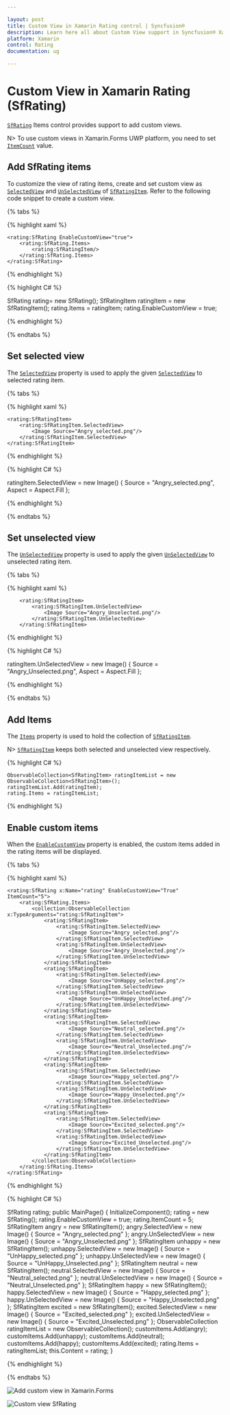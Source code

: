 ```yaml
---

layout: post
title: Custom View in Xamarin Rating control | Syncfusion®
description: Learn here all about Custom View support in Syncfusion® Xamarin Rating (SfRating) control, its elements and more.
platform: Xamarin
control: Rating 
documentation: ug

---
```


# Custom View in Xamarin Rating (SfRating)

[`SfRating`](https://help.syncfusion.com/cr/xamarin/Syncfusion.SfRating.XForms.SfRating.html) Items control provides support to add custom views.

N> To use custom views in Xamarin.Forms UWP platform, you need to set [`ItemCount`](https://help.syncfusion.com/cr/xamarin/Syncfusion.SfRating.XForms.SfRating.html#Syncfusion_SfRating_XForms_SfRating_ItemCount) value.

## Add SfRating items

To customize the view of rating items, create and set custom view as [`SelectedView`](https://help.syncfusion.com/cr/xamarin/Syncfusion.SfRating.XForms.SfRatingItem.html#Syncfusion_SfRating_XForms_SfRatingItem_SelectedView) and [`UnSelectedView`](https://help.syncfusion.com/cr/xamarin/Syncfusion.SfRating.XForms.SfRatingItem.html#Syncfusion_SfRating_XForms_SfRatingItem_UnSelectedView) of [`SfRatingItem`](https://help.syncfusion.com/cr/xamarin/Syncfusion.SfRating.XForms.SfRatingItem.html). Refer to the following code snippet to create a custom view.

{% tabs %}

{% highlight xaml %}

    <rating:SfRating EnableCustomView="true">
        <rating:SfRating.Items>
            <rating:SfRatingItem/>                
        </rating:SfRating.Items>
    </rating:SfRating>

{% endhighlight %}

{% highlight C# %}

SfRating rating= new SfRating();
SfRatingItem ratingItem = new SfRatingItem();
rating.Items = ratingItem;
rating.EnableCustomView = true;

{% endhighlight %}

{% endtabs %}

## Set selected view

The [`SelectedView`](https://help.syncfusion.com/cr/xamarin/Syncfusion.SfRating.XForms.SfRatingItem.html#Syncfusion_SfRating_XForms_SfRatingItem_SelectedView) property is used to apply the given [`SelectedView`](https://help.syncfusion.com/cr/xamarin/Syncfusion.SfRating.XForms.SfRatingItem.html#Syncfusion_SfRating_XForms_SfRatingItem_SelectedView)  to selected rating item.

{% tabs %}

{% highlight xaml %}

    <rating:SfRatingItem>
        <rating:SfRatingItem.SelectedView>
            <Image Source="Angry_selected.png"/>
        </rating:SfRatingItem.SelectedView>
    </rating:SfRatingItem>

{% endhighlight %}

{% highlight C# %}

ratingItem.SelectedView = new Image() { Source = "Angry_selected.png", Aspect = Aspect.Fill };

{% endhighlight %}

{% endtabs %}

## Set unselected view
 
The [`UnSelectedView`](https://help.syncfusion.com/cr/xamarin/Syncfusion.SfRating.XForms.SfRatingItem.html#Syncfusion_SfRating_XForms_SfRatingItem_UnSelectedView) property is used to apply the given [`UnSelectedView`](https://help.syncfusion.com/cr/xamarin/Syncfusion.SfRating.XForms.SfRatingItem.html#Syncfusion_SfRating_XForms_SfRatingItem_UnSelectedView) to unselected rating item.

{% tabs %}

{% highlight xaml %}

        <rating:SfRatingItem>
            <rating:SfRatingItem.UnSelectedView>
                <Image Source="Angry_Unselected.png"/>
            </rating:SfRatingItem.UnSelectedView>
        </rating:SfRatingItem>

{% endhighlight %}

{% highlight C# %}

ratingItem.UnSelectedView = new Image() { Source = "Angry_Unselected.png", Aspect = Aspect.Fill };

{% endhighlight %}

{% endtabs %}

## Add Items

The [`Items`](https://help.syncfusion.com/cr/xamarin/Syncfusion.SfRating.XForms.SfRating.html#Syncfusion_SfRating_XForms_SfRating_Items) property is used to hold the collection of [`SfRatingItem`](https://help.syncfusion.com/cr/xamarin/Syncfusion.SfRating.XForms.SfRatingItem.html). 

N> [`SfRatingItem`](https://help.syncfusion.com/cr/xamarin/Syncfusion.SfRating.XForms.SfRatingItem.html) keeps both selected and unselected view respectively.

{% highlight C# %}

	ObservableCollection<SfRatingItem> ratingItemList = new ObservableCollection<SfRatingItem>();
	ratingItemList.Add(ratingItem);
	rating.Items = ratingItemList;

{% endhighlight %}

## Enable custom items

When the [`EnableCustomView`](https://help.syncfusion.com/cr/xamarin/Syncfusion.SfRating.XForms.SfRating.html#Syncfusion_SfRating_XForms_SfRating_EnableCustomView) property is enabled, the custom items added in the rating items will be displayed.

{% tabs %}

{% highlight xaml %}

    <rating:SfRating x:Name="rating" EnableCustomView="True" ItemCount="5">
        <rating:SfRating.Items>
            <collection:ObservableCollection x:TypeArguments="rating:SfRatingItem">
                <rating:SfRatingItem>
                    <rating:SfRatingItem.SelectedView>
                        <Image Source="Angry_selected.png"/>
                    </rating:SfRatingItem.SelectedView>
                    <rating:SfRatingItem.UnSelectedView>
                        <Image Source="Angry_Unselected.png"/>
                    </rating:SfRatingItem.UnSelectedView>
                </rating:SfRatingItem>
                <rating:SfRatingItem>
                    <rating:SfRatingItem.SelectedView>
                        <Image Source="UnHappy_selected.png"/>
                    </rating:SfRatingItem.SelectedView>
                    <rating:SfRatingItem.UnSelectedView>
                        <Image Source="UnHappy_Unselected.png"/>
                    </rating:SfRatingItem.UnSelectedView>
                </rating:SfRatingItem>
                <rating:SfRatingItem>
                    <rating:SfRatingItem.SelectedView>
                        <Image Source="Neutral_selected.png"/>
                    </rating:SfRatingItem.SelectedView>
                    <rating:SfRatingItem.UnSelectedView>
                        <Image Source="Neutral_Unselected.png"/>
                    </rating:SfRatingItem.UnSelectedView>
                </rating:SfRatingItem>
                <rating:SfRatingItem>
                    <rating:SfRatingItem.SelectedView>
                        <Image Source="Happy_selected.png"/>
                    </rating:SfRatingItem.SelectedView>
                    <rating:SfRatingItem.UnSelectedView>
                        <Image Source="Happy_Unselected.png"/>
                    </rating:SfRatingItem.UnSelectedView>
                </rating:SfRatingItem>
                <rating:SfRatingItem>
                    <rating:SfRatingItem.SelectedView>
                        <Image Source="Excited_selected.png"/>
                    </rating:SfRatingItem.SelectedView>
                    <rating:SfRatingItem.UnSelectedView>
                        <Image Source="Excited_Unselected.png"/>
                    </rating:SfRatingItem.UnSelectedView>
                </rating:SfRatingItem>
            </collection:ObservableCollection>
        </rating:SfRating.Items>
    </rating:SfRating>

{% endhighlight %}

{% highlight C# %}

SfRating rating;
public MainPage()
{
    InitializeComponent();
    rating = new SfRating();
    rating.EnableCustomView = true;
    rating.ItemCount = 5;
    SfRatingItem angry = new SfRatingItem();
    angry.SelectedView = new Image() { Source = "Angry_selected.png" };
    angry.UnSelectedView = new Image() { Source = "Angry_Unselected.png" };
    SfRatingItem unhappy = new SfRatingItem();
    unhappy.SelectedView = new Image() { Source = "UnHappy_selected.png" };
    unhappy.UnSelectedView = new Image() { Source = "UnHappy_Unselected.png" };
    SfRatingItem neutral = new SfRatingItem();
    neutral.SelectedView = new Image() { Source = "Neutral_selected.png" };
    neutral.UnSelectedView = new Image() { Source = "Neutral_Unselected.png" };
    SfRatingItem happy = new SfRatingItem();
    happy.SelectedView = new Image() { Source = "Happy_selected.png" };
    happy.UnSelectedView = new Image() { Source = "Happy_Unselected.png" };
    SfRatingItem excited = new SfRatingItem();
    excited.SelectedView = new Image() { Source = "Excited_selected.png" };
    excited.UnSelectedView = new Image() { Source = "Excited_Unselected.png" };
    ObservableCollection<SfRatingItem> ratingItemList = new ObservableCollection<SfRatingItem>();
    customItems.Add(angry);
    customItems.Add(unhappy);
    customItems.Add(neutral);
    customItems.Add(happy);
    customItems.Add(excited);
    rating.Items = ratingItemList;
    this.Content = rating;
}

{% endhighlight %}

{% endtabs %}

![Add custom view in Xamarin.Forms](images/CustomviewItems.png)
 

![Custom view SfRating](images/CustomviewItems.png)
